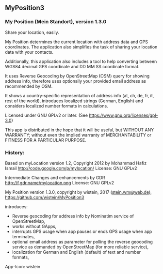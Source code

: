 ## MyPosition3
 
### My Position (Mein Standort), version 1.3.0
 
Share your location, easily.
 
My Position determines the current location with address data and GPS coordinates. The application also simplifies the task of sharing your location data with your contacts.
 
Additionally, this application also includes a tool to help converting between WGS84 decimal GPS coordinate and DD MM SS coordinate format.

It uses Reverse Geocoding by OpenStreetMap (OSM) query for showing address info, therefore uses optionally your provided email address as recommended by OSM.
 
It shows a country-specific representation of address info (at, ch, de, fr, it, rest of the world), introduces localized strings (German, English) and considers localized number formats in calculations.
 
Licensed under GNU GPLv2 or later. (See https://www.gnu.org/licenses/gpl-3.0)
 
This app is distributed in the hope that it will be useful, but WITHOUT ANY WARRANTY; without even the implied warranty of MERCHANTABILITY or FITNESS FOR A PARTICULAR PURPOSE.
 
### History:
 
Based on myLocation version 1.2,
Copyright 2012 by Mohammad Hafiz Ismail
http://code.google.com/p/mylocation/
License: GNU GPLv2
 
Intermediate Changes and enhancements by GDR
http://f.gdr.name/mylocation.png
License: GNU GPLv2

My Position version 1.3.0, 
copyright by wistein, 2017 (stein.wm@web.de),  
https://github.com/wistein/MyPosition3
 
introduces:
  
  - Reverse geocoding for address info by Nominatim service of OpenStreetMap,
  - works without GApps,
  - interrupts GPS usage when app pauses or ends GPS usage when app terminates,
  - optional email address as parameter for polling the reverse geocoding service as demanded by OpenStreetMap (for more reliable service),
  - localization for German and English (default) of text and number formats,
  
App-Icon: wistein

